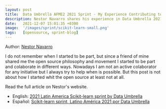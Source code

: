 ```yaml
---
layout: post
title:  Data Umbrella AFME2 2021 Sprint - My Experience Contributing to Open Source
description: Nestor Navarro shares his experience in Data Umbrella 2021 Latin America scikit-learn sprint.
date:   2021-12-07 15:01:35 +0300
image:  '/images/sprint/scikit-learn-small.png'
tags:   [opensource, sprint-blog]
---
```


Author:  [Nestor Navarro](https://www.linkedin.com/in/nestornav/)

I do not remember when I started to be part, but since a friend of mine shared me the open source philosophy and movement I started to be part and colaborate in different ways. Nowadays I am not an active colaborator for any initiative but I always try to help when is possible. But this post is not about how I started whit the open source at least not at all.


Read the  full article on Nestor's website.
- English: [2021 Latin America Scikit-learn sprint by Data Umbrella](https://nestornav.com.ar/articles/2021/12/06/du-sklearn-sprint/)
- Español: [Scikit-learn sprint, Latino América 2021 por Data Umbrella](https://nestornav.com.ar/du-sklearn-sprint-sp.html)
